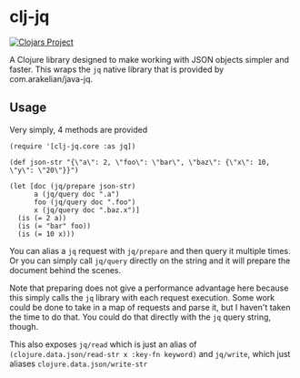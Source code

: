 # clj-jq

[![Clojars Project](https://img.shields.io/clojars/v/me.bwest/clj-jq.svg)](https://clojars.org/me.bwest/clj-jq)

A Clojure library designed to make working with JSON objects simpler and faster.
This wraps the `jq` native library that is provided by com.arakelian/java-jq.

## Usage

Very simply, 4 methods are provided

```
(require '[clj-jq.core :as jq])

(def json-str "{\"a\": 2, \"foo\": \"bar\", \"baz\": {\"x\": 10, \"y\": \"20\"}}")

(let [doc (jq/prepare json-str)
      a (jq/query doc ".a")
      foo (jq/query doc ".foo")
      x (jq/query doc ".baz.x")]
  (is (= 2 a))
  (is (= "bar" foo))
  (is (= 10 x)))
```

You can alias a `jq` request with `jq/prepare` and then query it multiple times.
Or you can simply call `jq/query` directly on the string and it will prepare the document
behind the scenes.

Note that preparing does not give a performance advantage here because this simply calls
the `jq` library with each request execution.
Some work could be done to take in a map of requests and parse it, but I haven't taken the time
to do that. You could do that directly with the `jq` query string, though.

This also exposes `jq/read` which is just an alias of `(clojure.data.json/read-str x :key-fn keyword)`
and `jq/write`, which just aliases `clojure.data.json/write-str`
